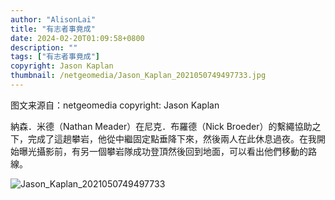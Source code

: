 ```yaml
---
author: "AlisonLai"
title: "有志者事竟成"
date: 2024-02-20T01:09:58+0800
description: ""
tags: ["有志者事竟成"]
copyright: Jason Kaplan
thumbnail: /netgeomedia/Jason_Kaplan_2021050749497733.jpg
---
```

图文来源自：netgeomedia  copyright: Jason Kaplan

納森．米德（Nathan Meader）在尼克．布羅德（Nick Broeder）的繫繩協助之下，完成了這趟攀岩，他從中繼固定點垂降下來，然後兩人在此休息過夜。在我開始曝光攝影前，有另一個攀岩隊成功登頂然後回到地面，可以看出他們移動的路線。

![Jason_Kaplan_2021050749497733](/netgeomedia/Jason_Kaplan_2021050749497733.jpg)